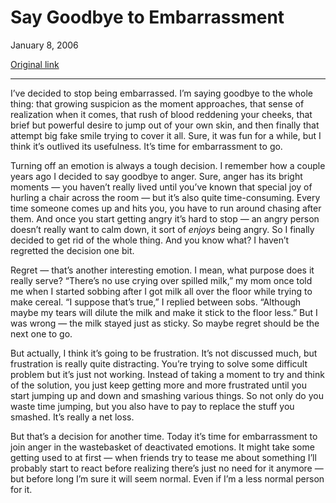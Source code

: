 Say Goodbye to Embarrassment
============================

January 8, 2006

[Original link](http://www.aaronsw.com/weblog/emotions)

* * * * *

I’ve decided to stop being embarrassed. I’m saying goodbye to the whole
thing: that growing suspicion as the moment approaches, that sense of
realization when it comes, that rush of blood reddening your cheeks,
that brief but powerful desire to jump out of your own skin, and then
finally that attempt big fake smile trying to cover it all. Sure, it was
fun for a while, but I think it’s outlived its usefulness. It’s time for
embarrassment to go.

Turning off an emotion is always a tough decision. I remember how a
couple years ago I decided to say goodbye to anger. Sure, anger has its
bright moments — you haven’t really lived until you’ve known that
special joy of hurling a chair across the room — but it’s also quite
time-consuming. Every time someone comes up and hits you, you have to
run around chasing after them. And once you start getting angry it’s
hard to stop — an angry person doesn’t really want to calm down, it sort
of *enjoys* being angry. So I finally decided to get rid of the whole
thing. And you know what? I haven’t regretted the decision one bit.

Regret — that’s another interesting emotion. I mean, what purpose does
it really serve? “There’s no use crying over spilled milk,” my mom once
told me when I started sobbing after I got milk all over the floor while
trying to make cereal. “I suppose that’s true,” I replied between sobs.
“Although maybe my tears will dilute the milk and make it stick to the
floor less.” But I was wrong — the milk stayed just as sticky. So maybe
regret should be the next one to go.

But actually, I think it’s going to be frustration. It’s not discussed
much, but frustration is really quite distracting. You’re trying to
solve some difficult problem but it’s just not working. Instead of
taking a moment to try and think of the solution, you just keep getting
more and more frustrated until you start jumping up and down and
smashing various things. So not only do you waste time jumping, but you
also have to pay to replace the stuff you smashed. It’s really a net
loss.

But that’s a decision for another time. Today it’s time for
embarrassment to join anger in the wastebasket of deactivated emotions.
It might take some getting used to at first — when friends try to tease
me about something I’ll probably start to react before realizing there’s
just no need for it anymore — but before long I’m sure it will seem
normal. Even if I’m a less normal person for it.
